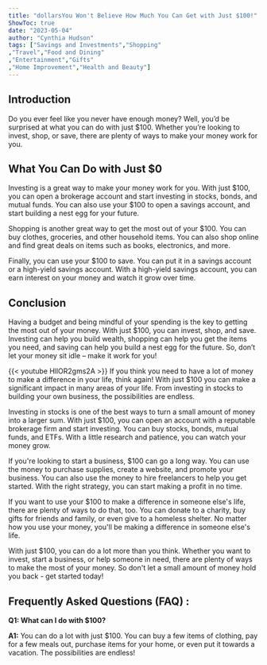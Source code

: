 ```yaml
---
title: "dollarsYou Won't Believe How Much You Can Get with Just $100!"
ShowToc: true 
date: "2023-05-04"
author: "Cynthia Hudson" 
tags: ["Savings and Investments","Shopping"
,"Travel","Food and Dining"
,"Entertainment","Gifts"
,"Home Improvement","Health and Beauty"]
---
```

## Introduction

Do you ever feel like you never have enough money? Well, you’d be surprised at what you can do with just $100. Whether you’re looking to invest, shop, or save, there are plenty of ways to make your money work for you.

## What You Can Do with Just $0

Investing is a great way to make your money work for you. With just $100, you can open a brokerage account and start investing in stocks, bonds, and mutual funds. You can also use your $100 to open a savings account, and start building a nest egg for your future.

Shopping is another great way to get the most out of your $100. You can buy clothes, groceries, and other household items. You can also shop online and find great deals on items such as books, electronics, and more.

Finally, you can use your $100 to save. You can put it in a savings account or a high-yield savings account. With a high-yield savings account, you can earn interest on your money and watch it grow over time.

## Conclusion

Having a budget and being mindful of your spending is the key to getting the most out of your money. With just $100, you can invest, shop, and save. Investing can help you build wealth, shopping can help you get the items you need, and saving can help you build a nest egg for the future. So, don’t let your money sit idle – make it work for you!

{{< youtube HllOR2gms2A >}} 
If you think you need to have a lot of money to make a difference in your life, think again! With just $100 you can make a significant impact in many areas of your life. From investing in stocks to building your own business, the possibilities are endless.

Investing in stocks is one of the best ways to turn a small amount of money into a larger sum. With just $100, you can open an account with a reputable brokerage firm and start investing. You can buy stocks, bonds, mutual funds, and ETFs. With a little research and patience, you can watch your money grow.

If you're looking to start a business, $100 can go a long way. You can use the money to purchase supplies, create a website, and promote your business. You can also use the money to hire freelancers to help you get started. With the right strategy, you can start making a profit in no time.

If you want to use your $100 to make a difference in someone else's life, there are plenty of ways to do that, too. You can donate to a charity, buy gifts for friends and family, or even give to a homeless shelter. No matter how you use your money, you'll be making a difference in someone else's life.

With just $100, you can do a lot more than you think. Whether you want to invest, start a business, or help someone in need, there are plenty of ways to make the most of your money. So don't let a small amount of money hold you back - get started today!

## Frequently Asked Questions (FAQ) :
**Q1: What can I do with $100?**

**A1:** You can do a lot with just $100. You can buy a few items of clothing, pay for a few meals out, purchase items for your home, or even put it towards a vacation. The possibilities are endless!





